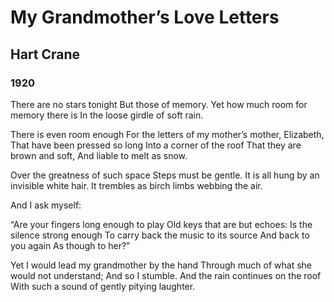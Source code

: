 # My Grandmother’s Love Letters
## Hart Crane
### 1920


There are no stars tonight
But those of memory.
Yet how much room for memory there is
In the loose girdle of soft rain.

There is even room enough
For the letters of my mother’s mother,
Elizabeth,
That have been pressed so long
Into a corner of the roof
That they are brown and soft,
And liable to melt as snow.

Over the greatness of such space
Steps must be gentle.
It is all hung by an invisible white hair.
It trembles as birch limbs webbing the air.

And I ask myself:

“Are your fingers long enough to play
Old keys that are but echoes:
Is the silence strong enough
To carry back the music to its source
And back to you again
As though to her?”

Yet I would lead my grandmother by the hand
Through much of what she would not understand;
And so I stumble. And the rain continues on the roof
With such a sound of gently pitying laughter.
